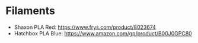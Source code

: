 # Filaments

- Shaxon PLA Red: https://www.frys.com/product/8023674
- Hatchbox PLA Blue: https://www.amazon.com/gp/product/B00J0GPC80
